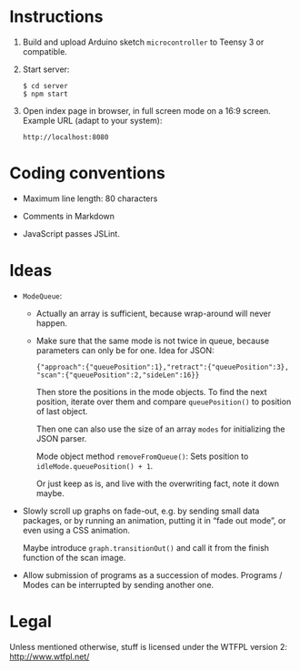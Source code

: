 Instructions
============

 1. Build and upload Arduino sketch `microcontroller` to Teensy 3 or
    compatible.

 2. Start server:

        $ cd server
        $ npm start

 3. Open index page in browser, in full screen mode on a 16:9 screen. Example
    URL (adapt to your system):

        http://localhost:8080


Coding conventions
==================

  * Maximum line length: 80 characters

  * Comments in Markdown

  * JavaScript passes JSLint.


Ideas
=====

  * `ModeQueue`:

      + Actually an array is sufficient, because wrap-around will never happen.

      + Make sure that the same mode is not twice in queue, because parameters
        can only be for one. Idea for JSON:

            {"approach":{"queuePosition":1},"retract":{"queuePosition":3},
            "scan":{"queuePosition":2,"sideLen":16}}

        Then store the positions in the mode objects. To find the next
        position, iterate over them and compare `queuePosition()` to position
        of last object.

        Then one can also use the size of an array `modes` for initializing the
        JSON parser.

        Mode object method `removeFromQueue()`: Sets position to
        `idleMode.queuePosition() + 1`.

        Or just keep as is, and live with the overwriting fact, note it down
        maybe.

  * Slowly scroll up graphs on fade-out, e.g. by sending small data packages,
    or by running an animation, putting it in “fade out mode”, or even using a
    CSS animation.

    Maybe introduce `graph.transitionOut()` and call it from the finish
    function of the scan image.

  * Allow submission of programs as a succession of modes. Programs / Modes can
    be interrupted by sending another one.


Legal
=====

Unless mentioned otherwise, stuff is licensed under the WTFPL version 2:
<http://www.wtfpl.net/>
